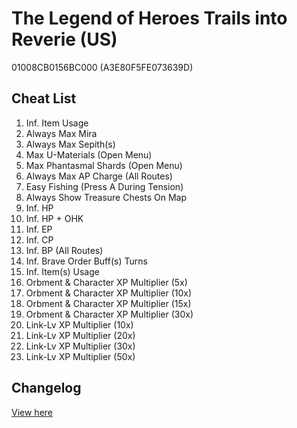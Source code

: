 # The Legend of Heroes Trails into Reverie (US)
01008CB0156BC000 (A3E80F5FE073639D)

## Cheat List
1. Inf. Item Usage
1. Always Max Mira
1. Always Max Sepith(s)
1. Max U-Materials (Open Menu)
1. Max Phantasmal Shards (Open Menu)
1. Always Max AP Charge (All Routes)
1. Easy Fishing (Press A During Tension)
1. Always Show Treasure Chests On Map
1. Inf. HP
1. Inf. HP + OHK
1. Inf. EP
1. Inf. CP
1. Inf. BP (All Routes)
1. Inf. Brave Order Buff(s) Turns
1. Inf. Item(s) Usage
1. Orbment & Character XP Multiplier (5x)
1. Orbment & Character XP Multiplier (10x)
1. Orbment & Character XP Multiplier (15x)
1. Orbment & Character XP Multiplier (30x)
1. Link-Lv XP Multiplier (10x)
1. Link-Lv XP Multiplier (20x)
1. Link-Lv XP Multiplier (30x)
1. Link-Lv XP Multiplier (50x)

## Changelog
[View here](./CHANGELOG.md)